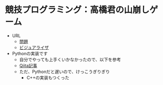 # 競技プログラミング：高橋君の山崩しゲーム

* URL
    * [問題](https://chokudai001.contest.atcoder.jp/tasks/chokudai_001_a)
    * [ビジュアライザ](https://chokudai001.contest.atcoder.jp/data/other/chokudai001/)
* Pythonの実装です
    * 自分でやっても上手くいかなかったので、以下を参考
    * [Qiita記事](https://qiita.com/tsukammo/items/85ffbe907e89b051d715)
    * ただ、Pythonだと遅いので、けっこうぎりぎり
        * C++の実装もつくった
        